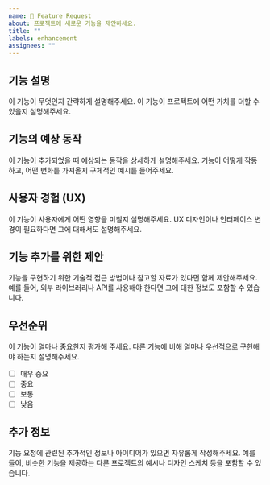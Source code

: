 ```yaml
---
name: 🚀 Feature Request
about: 프로젝트에 새로운 기능을 제안하세요.
title: ""
labels: enhancement
assignees: ""
---
```


## 기능 설명
이 기능이 무엇인지 간략하게 설명해주세요. 이 기능이 프로젝트에 어떤 가치를 더할 수 있을지 설명해주세요.

## 기능의 예상 동작
이 기능이 추가되었을 때 예상되는 동작을 상세하게 설명해주세요. 기능이 어떻게 작동하고, 어떤 변화를 가져올지 구체적인 예시를 들어주세요.

## 사용자 경험 (UX)
이 기능이 사용자에게 어떤 영향을 미칠지 설명해주세요. UX 디자인이나 인터페이스 변경이 필요하다면 그에 대해서도 설명해주세요.

## 기능 추가를 위한 제안
기능을 구현하기 위한 기술적 접근 방법이나 참고할 자료가 있다면 함께 제안해주세요. 예를 들어, 외부 라이브러리나 API를 사용해야 한다면 그에 대한 정보도 포함할 수 있습니다.

## 우선순위
이 기능이 얼마나 중요한지 평가해 주세요. 다른 기능에 비해 얼마나 우선적으로 구현해야 하는지 설명해주세요.
- [ ] 매우 중요
- [ ] 중요
- [ ] 보통
- [ ] 낮음

## 추가 정보
기능 요청에 관련된 추가적인 정보나 아이디어가 있으면 자유롭게 작성해주세요. 예를 들어, 비슷한 기능을 제공하는 다른 프로젝트의 예시나 디자인 스케치 등을 포함할 수 있습니다.